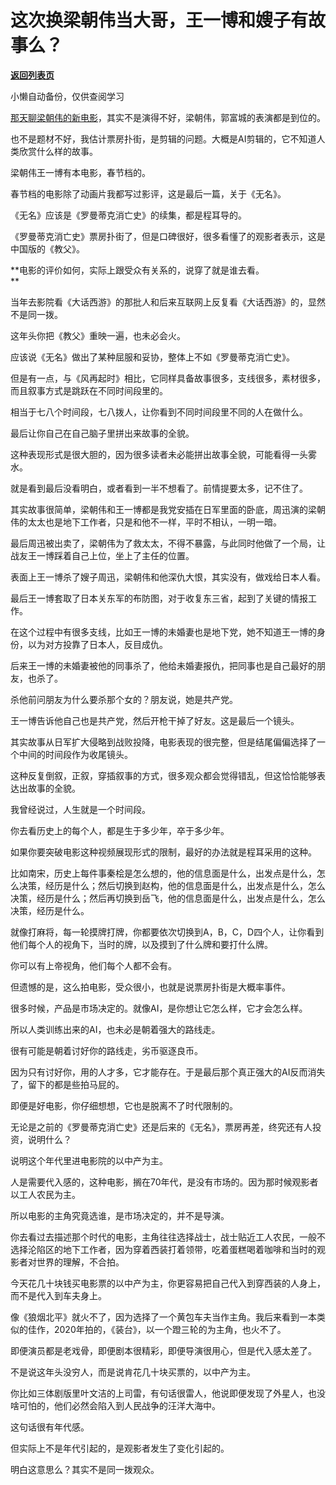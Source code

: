 # 这次换梁朝伟当大哥，王一博和嫂子有故事么？

[**返回列表页**](/gzh/记忆承载3)

小懒自动备份，仅供查阅学习

[那天聊梁朝伟的新电影](http://mp.weixin.qq.com/s?__biz=MzU3NDc5Nzc0NQ==&mid=2247522435&idx=1&sn=cc809aec7569818c93182f7e3d45d297&chksm=fd2e3a5dca59b34b0aa35764ec307ef16f9dc9133bb027c6c32f8b433e78744819be1080d1e1&scene=21#wechat_redirect)，其实不是演得不好，梁朝伟，郭富城的表演都是到位的。  

也不是题材不好，我估计票房扑街，是剪辑的问题。大概是AI剪辑的，它不知道人类欣赏什么样的故事。  

梁朝伟王一博有本电影，春节档的。  

春节档的电影除了动画片我都写过影评，这是最后一篇，关于《无名》。

《无名》应该是《罗曼蒂克消亡史》的续集，都是程耳导的。

《罗曼蒂克消亡史》票房扑街了，但是口碑很好，很多看懂了的观影者表示，这是中国版的《教父》。

 **电影的评价如何，实际上跟受众有关系的，说穿了就是谁去看。  
**

当年去影院看《大话西游》的那批人和后来互联网上反复看《大话西游》的，显然不是同一拨。  

这年头你把《教父》重映一遍，也未必会火。  

应该说《无名》做出了某种屈服和妥协，整体上不如《罗曼蒂克消亡史》。

但是有一点，与《风再起时》相比，它同样具备故事很多，支线很多，素材很多，而且叙事方式是跳跃在不同时间段里的。

相当于七八个时间段，七八拨人，让你看到不同时间段里不同的人在做什么。  

最后让你自己在自己脑子里拼出来故事的全貌。  

这种表现形式是很大胆的，因为很多读者未必能拼出故事全貌，可能看得一头雾水。  

就是看到最后没看明白，或者看到一半不想看了。前情提要太多，记不住了。

其实故事很简单，梁朝伟和王一博都是我党安插在日军里面的卧底，周迅演的梁朝伟的太太也是地下工作者，只是和他不一样，平时不相认，一明一暗。  

最后周迅被出卖了，梁朝伟为了救太太，不得不暴露，与此同时他做了一个局，让战友王一博踩着自己上位，坐上了主任的位置。  

表面上王一博杀了嫂子周迅，梁朝伟和他深仇大恨，其实没有，做戏给日本人看。

最后王一博套取了日本关东军的布防图，对于收复东三省，起到了关键的情报工作。

在这个过程中有很多支线，比如王一博的未婚妻也是地下党，她不知道王一博的身份，以为对方投靠了日本人，反目成仇。

后来王一博的未婚妻被他的同事杀了，他给未婚妻报仇，把同事也是自己最好的朋友，也杀了。

杀他前问朋友为什么要杀那个女的？朋友说，她是共产党。  

王一博告诉他自己也是共产党，然后开枪干掉了好友。这是最后一个镜头。

其实故事从日军扩大侵略到战败投降，电影表现的很完整，但是结尾偏偏选择了一个中间的时间段作为收尾镜头。  

这种反复倒叙，正叙，穿插叙事的方式，很多观众都会觉得错乱，但这恰恰能够表达出故事的全貌。

我曾经说过，人生就是一个时间段。

你去看历史上的每个人，都是生于多少年，卒于多少年。  

如果你要突破电影这种视频展现形式的限制，最好的办法就是程耳采用的这种。

比如南宋，历史上每件事秦桧是怎么想的，他的信息面是什么，出发点是什么，怎么决策，经历是什么；然后切换到赵构，他的信息面是什么，出发点是什么，怎么决策，经历是什么；然后再切换到岳飞，他的信息面是什么，出发点是什么，怎么决策，经历是什么。

就像打麻将，每一轮摸牌打牌，你都要依次切换到A，B，C，D四个人，让你看到他们每个人的视角下，当时的牌，以及摸到了什么牌和要打什么牌。

你可以有上帝视角，他们每个人都不会有。

但遗憾的是，这么拍电影，受众很小，也就是说票房扑街是大概率事件。

很多时候，产品是市场决定的。就像AI，是你想让它怎么样，它才会怎么样。  

所以人类训练出来的AI，也未必是朝着强大的路线走。

很有可能是朝着讨好你的路线走，劣币驱逐良币。  

因为只有讨好你，用的人才多，它才能存在。于是最后那个真正强大的AI反而消失了，留下的都是些拍马屁的。

即便是好电影，你仔细想想，它也是脱离不了时代限制的。  

无论是之前的《罗曼蒂克消亡史》还是后来的《无名》，票房再差，终究还有人投资，说明什么？

说明这个年代里进电影院的以中产为主。  

人是需要代入感的，这种电影，搁在70年代，是没有市场的。因为那时候观影者以工人农民为主。

所以电影的主角究竟选谁，是市场决定的，并不是导演。  

你去看过去描述那个时代的电影，主角往往选择战士，战士贴近工人农民，一般不选择沦陷区的地下工作者，因为穿着西装打着领带，吃着蛋糕喝着咖啡和当时的观影者对世界的理解，不合拍。  

今天花几十块钱买电影票的以中产为主，你更容易把自己代入到穿西装的人身上，而不是代入到车夫身上。  

像《狼烟北平》就火不了，因为选择了一个黄包车夫当作主角。我后来看到一本类似的佳作，2020年拍的，《装台》，以一个蹬三轮的为主角，也火不了。  

即便演员都是老戏骨，即便剧本很精彩，即便导演很用心，但是代入感太差了。  

不是说这年头没穷人，而是说肯花几十块买票的，以中产为主。  

你比如三体剧版里叶文洁的上司雷，有句话很雷人，他说即便发现了外星人，也没啥可怕的，他们必然会陷入到人民战争的汪洋大海中。  

这句话很有年代感。

但实际上不是年代引起的，是观影者发生了变化引起的。

明白这意思么？其实不是同一拨观众。

